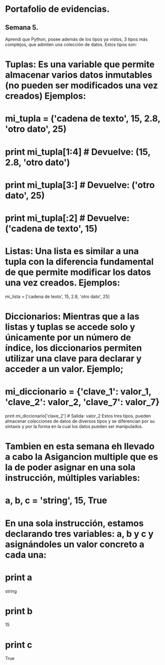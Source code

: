 # Portafolio de evidencias.

## Semana 5.

Aprendi que Python, posee además de los tipos ya vistos, 3 tipos más complejos, que admiten una colección de datos. Estos tipos son:
# Tuplas: Es una variable que permite almacenar varios datos inmutables (no pueden ser modificados una vez creados) Ejemplos: 
# mi_tupla = ('cadena de texto', 15, 2.8, 'otro dato', 25)
# print mi_tupla[1:4] # Devuelve: (15, 2.8, 'otro dato')
# print mi_tupla[3:]  # Devuelve: ('otro dato', 25)
# print mi_tupla[:2]  # Devuelve: ('cadena de texto', 15)
# Listas: Una lista es similar a una tupla con la diferencia fundamental de que permite modificar los datos una vez creados. Ejemplos:
mi_lista = ['cadena de texto', 15, 2.8, 'otro dato', 25]
# Diccionarios: Mientras que a las listas y tuplas se accede solo y únicamente por un número de índice, los diccionarios permiten utilizar una clave para declarar y acceder a un valor. Ejemplo; 
# mi_diccionario = {'clave_1': valor_1, 'clave_2': valor_2, 'clave_7': valor_7} 
print mi_diccionario['clave_2'] # Salida: valor_2
Estos tres tipos, pueden almacenar colecciones de datos de diversos tipos y se diferencian por su sintaxis y por la forma en la cual los datos pueden ser manipulados.
# Tambien en esta semana eh llevado a cabo la Asigancion multiple que es la de poder asignar en una sola instrucción, múltiples variables:
# a, b, c = 'string', 15, True
# En una sola instrucción, estamos declarando tres variables: a, b y c y asignándoles un valor concreto a cada una:
# print a
string
# print b
15
# print c
True

